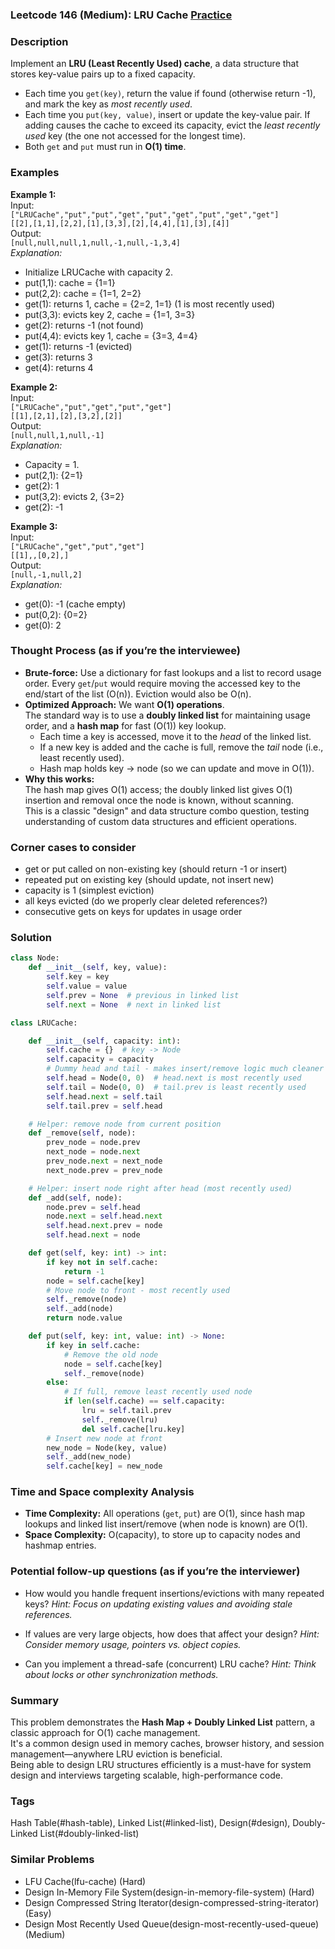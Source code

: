 ### Leetcode 146 (Medium): LRU Cache [Practice](https://leetcode.com/problems/lru-cache)

### Description  
Implement an **LRU (Least Recently Used) cache**, a data structure that stores key-value pairs up to a fixed capacity.  
- Each time you `get(key)`, return the value if found (otherwise return -1), and mark the key as *most recently used*.
- Each time you `put(key, value)`, insert or update the key-value pair. If adding causes the cache to exceed its capacity, evict the *least recently used* key (the one not accessed for the longest time).
- Both `get` and `put` must run in **O(1) time**.

### Examples  

**Example 1:**  
Input:   
`["LRUCache","put","put","get","put","get","put","get","get"]`  
`[[2],[1,1],[2,2],[1],[3,3],[2],[4,4],[1],[3],[4]]`  
Output:  
`[null,null,null,1,null,-1,null,-1,3,4]`  
*Explanation:*
- Initialize LRUCache with capacity 2.
- put(1,1): cache = {1=1}
- put(2,2): cache = {1=1, 2=2}
- get(1): returns 1, cache = {2=2, 1=1} (1 is most recently used)
- put(3,3): evicts key 2, cache = {1=1, 3=3}
- get(2): returns -1 (not found)
- put(4,4): evicts key 1, cache = {3=3, 4=4}
- get(1): returns -1 (evicted)
- get(3): returns 3
- get(4): returns 4

**Example 2:**  
Input:  
`["LRUCache","put","get","put","get"]`  
`[[1],[2,1],[2],[3,2],[2]]`  
Output:  
`[null,null,1,null,-1]`  
*Explanation:*
- Capacity = 1.
- put(2,1): {2=1}
- get(2): 1
- put(3,2): evicts 2, {3=2}
- get(2): -1

**Example 3:**  
Input:  
`["LRUCache","get","put","get"]`  
`[[1],,[0,2],]`  
Output:  
`[null,-1,null,2]`  
*Explanation:*
- get(0): -1 (cache empty)
- put(0,2): {0=2}
- get(0): 2

### Thought Process (as if you’re the interviewee)  
- **Brute-force:** Use a dictionary for fast lookups and a list to record usage order. Every `get`/`put` would require moving the accessed key to the end/start of the list (O(n)). Eviction would also be O(n).
- **Optimized Approach:** We want **O(1) operations**.  
  The standard way is to use a **doubly linked list** for maintaining usage order, and a **hash map** for fast (O(1)) key lookup.
  - Each time a key is accessed, move it to the *head* of the linked list.
  - If a new key is added and the cache is full, remove the *tail* node (i.e., least recently used).
  - Hash map holds key → node (so we can update and move in O(1)).
- **Why this works:**  
  The hash map gives O(1) access; the doubly linked list gives O(1) insertion and removal once the node is known, without scanning.  
  This is a classic "design" and data structure combo question, testing understanding of custom data structures and efficient operations.

### Corner cases to consider  
- get or put called on non-existing key (should return -1 or insert)
- repeated put on existing key (should update, not insert new)
- capacity is 1 (simplest eviction)
- all keys evicted (do we properly clear deleted references?)
- consecutive gets on keys for updates in usage order

### Solution

```python
class Node:
    def __init__(self, key, value):
        self.key = key
        self.value = value
        self.prev = None  # previous in linked list
        self.next = None  # next in linked list

class LRUCache:

    def __init__(self, capacity: int):
        self.cache = {}  # key -> Node
        self.capacity = capacity
        # Dummy head and tail - makes insert/remove logic much cleaner
        self.head = Node(0, 0)  # head.next is most recently used
        self.tail = Node(0, 0)  # tail.prev is least recently used
        self.head.next = self.tail
        self.tail.prev = self.head

    # Helper: remove node from current position
    def _remove(self, node):
        prev_node = node.prev
        next_node = node.next
        prev_node.next = next_node
        next_node.prev = prev_node

    # Helper: insert node right after head (most recently used)
    def _add(self, node):
        node.prev = self.head
        node.next = self.head.next
        self.head.next.prev = node
        self.head.next = node

    def get(self, key: int) -> int:
        if key not in self.cache:
            return -1
        node = self.cache[key]
        # Move node to front - most recently used
        self._remove(node)
        self._add(node)
        return node.value

    def put(self, key: int, value: int) -> None:
        if key in self.cache:
            # Remove the old node
            node = self.cache[key]
            self._remove(node)
        else:
            # If full, remove least recently used node
            if len(self.cache) == self.capacity:
                lru = self.tail.prev
                self._remove(lru)
                del self.cache[lru.key]
        # Insert new node at front
        new_node = Node(key, value)
        self._add(new_node)
        self.cache[key] = new_node
```

### Time and Space complexity Analysis  

- **Time Complexity:** All operations (`get`, `put`) are O(1), since hash map lookups and linked list insert/remove (when node is known) are O(1).
- **Space Complexity:** O(capacity), to store up to capacity nodes and hashmap entries.

### Potential follow-up questions (as if you’re the interviewer)  

- How would you handle frequent insertions/evictions with many repeated keys?
  *Hint: Focus on updating existing values and avoiding stale references.*

- If values are very large objects, how does that affect your design?
  *Hint: Consider memory usage, pointers vs. object copies.*

- Can you implement a thread-safe (concurrent) LRU cache?
  *Hint: Think about locks or other synchronization methods.*

### Summary
This problem demonstrates the **Hash Map + Doubly Linked List** pattern, a classic approach for O(1) cache management.  
It's a common design used in memory caches, browser history, and session management—anywhere LRU eviction is beneficial.  
Being able to design LRU structures efficiently is a must-have for system design and interviews targeting scalable, high-performance code.

### Tags
Hash Table(#hash-table), Linked List(#linked-list), Design(#design), Doubly-Linked List(#doubly-linked-list)

### Similar Problems
- LFU Cache(lfu-cache) (Hard)
- Design In-Memory File System(design-in-memory-file-system) (Hard)
- Design Compressed String Iterator(design-compressed-string-iterator) (Easy)
- Design Most Recently Used Queue(design-most-recently-used-queue) (Medium)